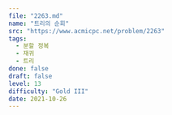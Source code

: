 ```yaml
---
file: "2263.md"
name: "트리의 순회"
src: "https://www.acmicpc.net/problem/2263"
tags: 
  - 분할 정복
  - 재귀
  - 트리
done: false
draft: false
level: 13
difficulty: "Gold III"
date: 2021-10-26
---
```

